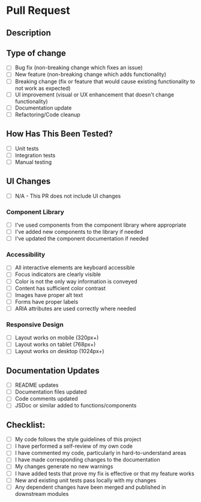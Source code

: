 # Pull Request

## Description

<!-- Please include a summary of the change and which issue is fixed. -->

## Type of change

- [ ] Bug fix (non-breaking change which fixes an issue)
- [ ] New feature (non-breaking change which adds functionality)
- [ ] Breaking change (fix or feature that would cause existing functionality to not work as expected)
- [ ] UI improvement (visual or UX enhancement that doesn't change functionality)
- [ ] Documentation update
- [ ] Refactoring/Code cleanup

## How Has This Been Tested?

<!-- Please describe the tests that you ran to verify your changes. -->

- [ ] Unit tests
- [ ] Integration tests
- [ ] Manual testing

## UI Changes

<!-- If this PR includes UI changes, please fill out the following: -->

- [ ] N/A - This PR does not include UI changes

### Component Library

- [ ] I've used components from the component library where appropriate
- [ ] I've added new components to the library if needed
- [ ] I've updated the component documentation if needed

### Accessibility

- [ ] All interactive elements are keyboard accessible
- [ ] Focus indicators are clearly visible
- [ ] Color is not the only way information is conveyed
- [ ] Content has sufficient color contrast
- [ ] Images have proper alt text
- [ ] Forms have proper labels
- [ ] ARIA attributes are used correctly where needed

### Responsive Design

- [ ] Layout works on mobile (320px+)
- [ ] Layout works on tablet (768px+)
- [ ] Layout works on desktop (1024px+)

## Documentation Updates

- [ ] README updates
- [ ] Documentation files updated
- [ ] Code comments updated
- [ ] JSDoc or similar added to functions/components

## Checklist:

- [ ] My code follows the style guidelines of this project
- [ ] I have performed a self-review of my own code
- [ ] I have commented my code, particularly in hard-to-understand areas
- [ ] I have made corresponding changes to the documentation
- [ ] My changes generate no new warnings
- [ ] I have added tests that prove my fix is effective or that my feature works
- [ ] New and existing unit tests pass locally with my changes
- [ ] Any dependent changes have been merged and published in downstream modules
